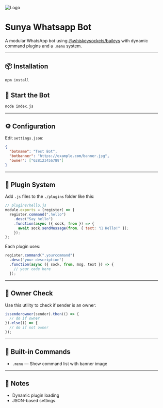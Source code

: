 
![Logo](https://files.catbox.moe/luftrz.png)


# Sunya Whatsapp Bot

A modular WhatsApp bot using [@whiskeysockets/baileys](https://github.com/WhiskeySockets/Baileys) with dynamic command plugins and a `.menu` system.

---

## 📦 Installation

```bash
npm install
````

## 🚀 Start the Bot

```bash
node index.js
```

---

## ⚙️ Configuration

Edit `settings.json`:

```json
{
  "botname": "Test Bot",
  "botbanner": "https://example.com/banner.jpg",
  "owner": ["628123456789"]
}
```

---

## 📁 Plugin System

Add `.js` files to the `./plugins` folder like this:

```js
// plugins/hello.js
module.exports = (register) => {
  register.command(".hello")
    .desc("Say hello")
    .function(async ({ sock, from }) => {
      await sock.sendMessage(from, { text: "👋 Hello!" });
    });
};
```

Each plugin uses:

```js
register.command(".yourcommand")
  .desc("your description")
  .function(async ({ sock, from, msg, text }) => {
    // your code here
  });
```

---

## 🧠 Owner Check

Use this utility to check if sender is an owner:

```js
issenderowner(sender).then(() => {
  // do if owner
}).else(() => {
  // do if not owner
});
```

---

## 🧾 Built-in Commands

* `.menu` — Show command list with banner image

---

## 📌 Notes

* Dynamic plugin loading
* JSON-based settings



